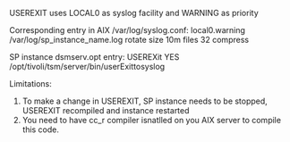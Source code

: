 USEREXIT uses LOCAL0 as syslog facility and WARNING as priority

Corresponding entry in AIX /var/log/syslog.conf:
local0.warning /var/log/sp_instance_name.log rotate size 10m files 32 compress

SP instance dsmserv.opt entry:
USEREXit YES /opt/tivoli/tsm/server/bin/userExittosyslog

Limitations:
1. To make a change in USEREXIT, SP instance needs to be stopped, USEREXIT recompiled and instance restarted
2. You need to have cc_r compiler isnatlled on you AIX server to compile this code.
